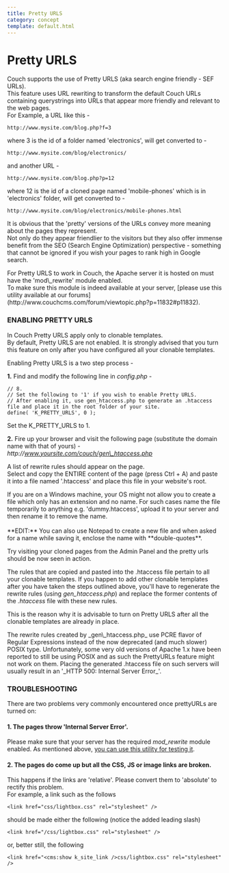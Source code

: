 ```yaml
---
title: Pretty URLS
category: concept
template: default.html
---
```


# Pretty URLS

Couch supports the use of Pretty URLS (aka search engine friendly - SEF URLs).<br/>
This feature uses URL rewriting to transform the default Couch URLs containing querystrings into URLs that appear more friendly and relevant to the web pages.<br/>
For Example, a URL like this -

```
http://www.mysite.com/blog.php?f=3
```

where 3 is the id of a folder named 'electronics', will get converted to -

```
http://www.mysite.com/blog/electronics/
```

and another URL -

```
http://www.mysite.com/blog.php?p=12
```

where 12 is the id of a cloned page named 'mobile-phones' which is in 'electronics' folder, will get converted to -

```
http://www.mysite.com/blog/electronics/mobile-phones.html
```

It is obvious that the 'pretty' versions of the URLs convey more meaning about the pages they represent.<br/>
Not only do they appear friendlier to the visitors but they also offer immense benefit from the SEO (Search Engine Optimization) perspective - something that cannot be ignored if you wish your pages to rank high in Google search.

<p class="notice">
    For Pretty URLS to work in Couch, the Apache server it is hosted on must have the 'mod\_rewrite' module enabled.<br/>
    To make sure this module is indeed available at your server, [please use this utility available at our forums](http://www.couchcms.com/forum/viewtopic.php?p=11832#p11832).
</p>

### ENABLING PRETTY URLS

In Couch Pretty URLS apply only to clonable templates.<br/>
By default, Pretty URLS are not enabled. It is strongly advised that you turn this feature on only after you have configured all your clonable templates.

Enabling Pretty URLS is a two step process -

**1\.** Find and modify the following line in _config.php_ -

```
// 8.
// Set the following to '1' if you wish to enable Pretty URLS.
// After enabling it, use gen_htaccess.php to generate an .htaccess file and place it in the root folder of your site.
define( 'K_PRETTY_URLS', 0 );
```

Set the K\_PRETTY\_URLS to 1\.

**2\.** Fire up your browser and visit the following page (substitute the domain name with that of yours) -<br/>
_http&#58;//www.yoursite.com/couch/gen\_htaccess.php_

A list of rewrite rules should appear on the page.<br/>
Select and copy the ENTIRE content of the page (press Ctrl + A) and paste it into a file named '.htaccess' and place this file in your website's root.

<p class="notice">
    If you are on a Windows machine, your OS might not allow you to create a file which only has an extension and no name. For such cases name the file temporarily to anything e.g. 'dummy.htaccess', upload it to your server and then rename it to remove the name.<br/>
    <br/>
    **EDIT:** You can also use Notepad to create a new file and when asked for a name while saving it, enclose the name with **double-quotes**.
</p>

Try visiting your cloned pages from the Admin Panel and the pretty urls should be now seen in action.

The rules that are copied and pasted into the .htaccess file pertain to all your clonable templates. If you happen to add other clonable templates after you have taken the steps outlined above, you'll have to regenerate the rewrite rules (using _gen\_htaccess.php_) and replace the former contents of the _.htaccess_ file with these new rules.

This is the reason why it is advisable to turn on Pretty URLS after all the clonable templates are already in place.

<p class="error">The rewrite rules created by _gen\_htaccess.php_ use PCRE flavor of Regular Expressions instead of the now deprecated (and much slower) POSIX type. Unfortunately, some very old versions of Apache 1.x have been reported to still be using POSIX and as such the PrettyURLs feature might not work on them. Placing the generated .htaccess file on such servers will usually result in an '_HTTP 500: Internal Server Error_'.</p>

### TROUBLESHOOTING

There are two problems very commonly encountered once prettyURLs are turned on:

#### 1. The pages throw 'Internal Server Error'.

Please make sure that your server has the required _mod\_rewrite_ module enabled. As mentioned above, [you can use this utility for testing it](http://www.couchcms.com/forum/viewtopic.php?p=11832#p11832).

#### 2. The pages do come up but all the CSS, JS or image links are broken.

This happens if the links are 'relative'. Please convert them to 'absolute' to rectify this problem.<br/>
For example, a link such as the follows

```
<link href="css/lightbox.css" rel="stylesheet" />
```

should be made either the following (notice the added leading slash)

```
<link href="/css/lightbox.css" rel="stylesheet" />
```

or, better still, the following

```
<link href="<cms:show k_site_link />css/lightbox.css" rel="stylesheet" />
```
